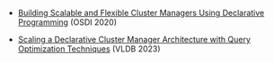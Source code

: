 * [Building Scalable and Flexible Cluster Managers Using Declarative Programming](https://www.usenix.org/system/files/osdi20-suresh.pdf) (OSDI 2020)

* [Scaling a Declarative Cluster Manager Architecture with Query Optimization Techniques](https://www.vldb.org/pvldb/vol16/p2618-rong.pdf) (VLDB 2023)

